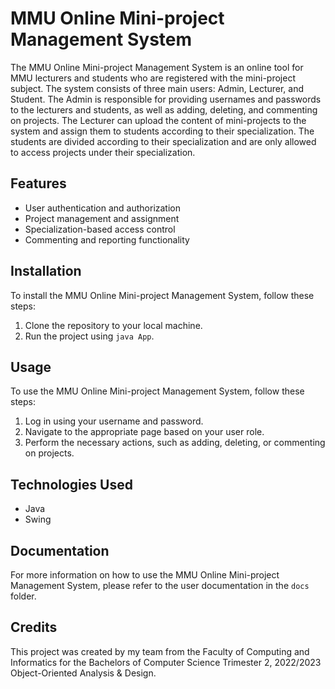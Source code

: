 # MMU Online Mini-project Management System

The MMU Online Mini-project Management System is an online tool for MMU lecturers and students who are registered with the mini-project subject. The system consists of three main users: Admin, Lecturer, and Student. The Admin is responsible for providing usernames and passwords to the lecturers and students, as well as adding, deleting, and commenting on projects. The Lecturer can upload the content of mini-projects to the system and assign them to students according to their specialization. The students are divided according to their specialization and are only allowed to access projects under their specialization.

## Features

- User authentication and authorization
- Project management and assignment
- Specialization-based access control
- Commenting and reporting functionality

## Installation

To install the MMU Online Mini-project Management System, follow these steps:

1. Clone the repository to your local machine.
2. Run the project using `java App`.

## Usage

To use the MMU Online Mini-project Management System, follow these steps:

1. Log in using your username and password.
2. Navigate to the appropriate page based on your user role.
3. Perform the necessary actions, such as adding, deleting, or commenting on projects.

## Technologies Used

- Java
- Swing

## Documentation

For more information on how to use the MMU Online Mini-project Management System, please refer to the user documentation in the `docs` folder.

## Credits

This project was created by my team from the Faculty of Computing and Informatics for the Bachelors of Computer Science Trimester 2, 2022/2023 Object-Oriented Analysis & Design.
